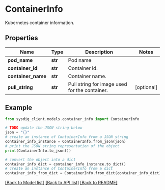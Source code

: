 # ContainerInfo

Kubernetes container information.

## Properties

Name | Type | Description | Notes
------------ | ------------- | ------------- | -------------
**pod_name** | **str** | Pod name | 
**container_id** | **str** | Container id. | 
**container_name** | **str** | Container name. | 
**pull_string** | **str** | Pull string for image used for the container. | [optional] 

## Example

```python
from sysdig_client.models.container_info import ContainerInfo

# TODO update the JSON string below
json = "{}"
# create an instance of ContainerInfo from a JSON string
container_info_instance = ContainerInfo.from_json(json)
# print the JSON string representation of the object
print(ContainerInfo.to_json())

# convert the object into a dict
container_info_dict = container_info_instance.to_dict()
# create an instance of ContainerInfo from a dict
container_info_from_dict = ContainerInfo.from_dict(container_info_dict)
```
[[Back to Model list]](../README.md#documentation-for-models) [[Back to API list]](../README.md#documentation-for-api-endpoints) [[Back to README]](../README.md)


